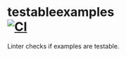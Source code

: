 # testableexamples <br> [![CI][ci-img]][ci-link]

Linter checks if examples are testable.

[ci-img]: https://github.com/maratori/testableexamples/actions/workflows/ci.yml/badge.svg
[ci-link]: https://github.com/maratori/testableexamples/actions/workflows/ci.yml

